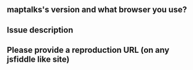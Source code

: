 **maptalks's version and what browser you use?**
----

**Issue description**
----


**Please provide a reproduction URL (on any jsfiddle like site)**
----
